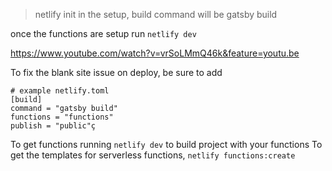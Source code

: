 > netlify init
> in the setup, build command will be gatsby build

once the functions are setup run `netlify dev`

https://www.youtube.com/watch?v=vrSoLMmQ46k&feature=youtu.be

To fix the blank site issue on deploy, be sure to add

```
# example netlify.toml
[build]
command = "gatsby build"
functions = "functions"
publish = "public"ç
```

To get functions running `netlify dev` to build project with your functions
To get the templates for serverless functions, `netlify functions:create`
